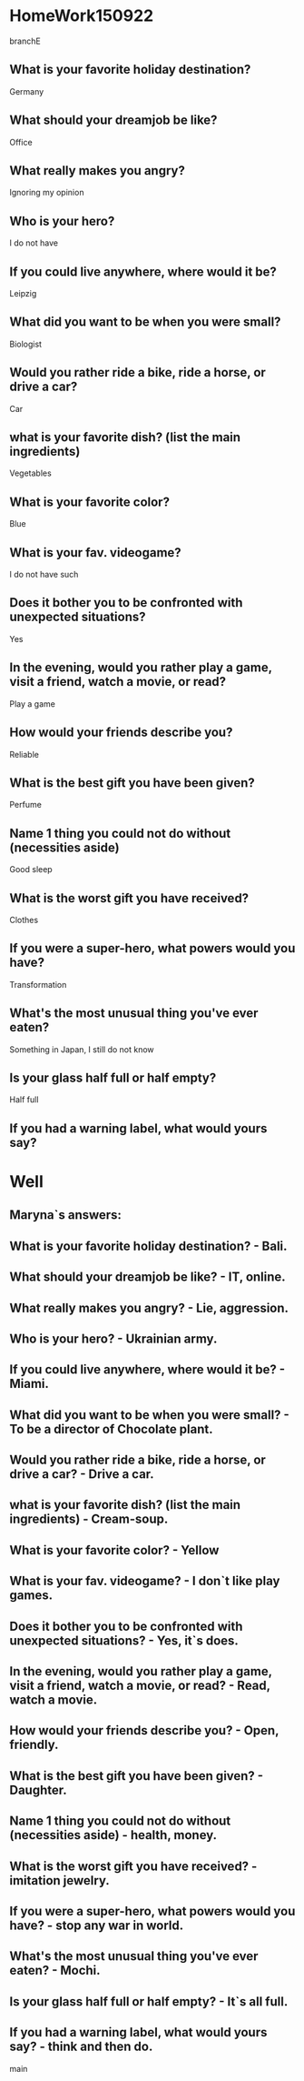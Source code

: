 # HomeWork150922
branchE
## What is your favorite holiday destination?
Germany

## What should your dreamjob be like?
Office

## What really makes you angry?
Ignoring my opinion

## Who is your hero?
I do not have

## If you could live anywhere, where would it be?
Leipzig

## What did you want to be when you were small?
Biologist

## Would you rather ride a bike, ride a horse, or drive a car?
Car

## what is your favorite dish? (list the main ingredients)
Vegetables

## What is your favorite color?
Blue

## What is your fav. videogame?
I do not have such

## Does it bother you to be confronted with unexpected situations?
Yes

## In the evening, would you rather play a game, visit a friend, watch a movie, or read?
Play a game

## How would your friends describe you?
Reliable

## What is the best gift you have been given?
Perfume

## Name 1 thing you could not do without (necessities aside)
Good sleep

## What is the worst gift you have received?
Clothes

## If you were a super-hero, what powers would you have?
Transformation

## What's the most unusual thing you've ever eaten?
Something in Japan, I still do not know

## Is your glass half full or half empty?
Half full

## If you had a warning label, what would yours say?
Well
=======

## Maryna`s answers:

## What is your favorite holiday destination? - Bali.
## What should your dreamjob be like? - IT, online.
## What really makes you angry? - Lie, aggression.
## Who is your hero? - Ukrainian army.
## If you could live anywhere, where would it be? - Miami.
## What did you want to be when you were small? - To be a director of Chocolate plant.
## Would you rather ride a bike, ride a horse, or drive a car? - Drive a car.
## what is your favorite dish? (list the main ingredients) - Cream-soup.
## What is your favorite color? - Yellow
## What is your fav. videogame? - I don`t like play games.
## Does it bother you to be confronted with unexpected situations? - Yes, it`s does.
## In the evening, would you rather play a game, visit a friend, watch a movie, or read? - Read, watch a movie.
## How would your friends describe you? - Open, friendly.
## What is the best gift you have been given? - Daughter.
## Name 1 thing you could not do without (necessities aside) - health, money.
## What is the worst gift you have received? - imitation jewelry.
## If you were a super-hero, what powers would you have? - stop any war in world.
## What's the most unusual thing you've ever eaten? - Mochi.
## Is your glass half full or half empty? - It`s all full.
## If you had a warning label, what would yours say? - think and then do.
main
